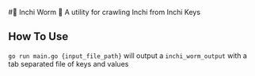 #🐛 Inchi Worm 🐛
A utility for crawling Inchi from Inchi Keys

## How To Use
`go run main.go {input_file_path}` will output a `inchi_worm_output` with a tab separated file of keys and values

